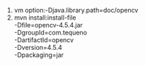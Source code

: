 1. vm option:-Djava.library.path=doc/opencv
2. mvn install:install-file \
        -Dfile=opencv-4.5.4.jar \
        -DgroupId=com.tequeno \
        -DartifactId=opencv \
        -Dversion=4.5.4 \
        -Dpackaging=jar